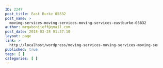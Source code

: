 ```yaml
---
ID: 2247
post_title: East Burke 05832
post_name: >
  moving-services-moving-services-moving-services-eastburke-05832
author: mrgabonijeff@gmail.com
post_date: 2018-03-28 01:37:10
layout: page
link: >
  http://localhost/wordpress/moving-services-moving-services-moving-services-eastburke-05832/
published: true
tags: [ ]
categories: [ ]
---
```

